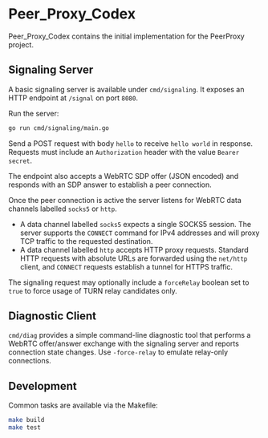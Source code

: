 # Peer_Proxy_Codex

Peer_Proxy_Codex contains the initial implementation for the PeerProxy project.

## Signaling Server

A basic signaling server is available under `cmd/signaling`. It exposes an HTTP
endpoint at `/signal` on port `8080`.

Run the server:

```bash
go run cmd/signaling/main.go
```

Send a POST request with body `hello` to receive `hello world` in response.
Requests must include an `Authorization` header with the value `Bearer secret`.

The endpoint also accepts a WebRTC SDP offer (JSON encoded) and responds with
an SDP answer to establish a peer connection.

Once the peer connection is active the server listens for WebRTC data channels
labelled `socks5` or `http`.

- A data channel labelled `socks5` expects a single SOCKS5 session. The server
  supports the `CONNECT` command for IPv4 addresses and will proxy TCP traffic
  to the requested destination.
- A data channel labelled `http` accepts HTTP proxy requests. Standard HTTP
  requests with absolute URLs are forwarded using the `net/http` client, and
  `CONNECT` requests establish a tunnel for HTTPS traffic.

The signaling request may optionally include a `forceRelay` boolean set to
`true` to force usage of TURN relay candidates only.

## Diagnostic Client

`cmd/diag` provides a simple command-line diagnostic tool that performs a
WebRTC offer/answer exchange with the signaling server and reports connection
state changes. Use `-force-relay` to emulate relay-only connections.

## Development

Common tasks are available via the Makefile:

```bash
make build
make test
```

